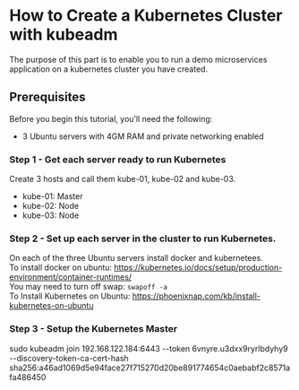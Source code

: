 # How to Create a Kubernetes Cluster with kubeadm
The purpose of this part is to enable you to run a demo microservices application on a kubernetes cluster you have created.

## Prerequisites
Before you begin this tutorial, you’ll need the following:<br/>
* 3 Ubuntu servers with 4GM RAM and private networking enabled<br/>
### Step 1 - Get each server ready to run Kubernetes
Create 3 hosts and call them kube-01, kube-02 and kube-03. <br/>
* kube-01:	Master
* kube-02:	Node
* kube-03:	Node
### Step 2 - Set up each server in the cluster to run Kubernetes.
On each of the three Ubuntu servers install docker and kubernetees.<br/>
To install docker on ubuntu: https://kubernetes.io/docs/setup/production-environment/container-runtimes/ <br>
You may need to turn off swap: <code>swapoff -a</code><br/>
To Install Kubernetes on Ubuntu: https://phoenixnap.com/kb/install-kubernetes-on-ubuntu <br/>
### Step 3 - Setup the Kubernetes Master


sudo kubeadm join 192.168.122.184:6443 --token 6vnyre.u3dxx9ryrlbdyhy9     --discovery-token-ca-cert-hash sha256:a46ad1069d5e94face27f715270d20be891774654c0aebabf2c8571afa486450


